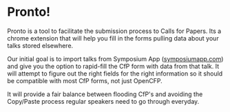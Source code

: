 # Pronto!

Pronto is a tool to facilitate the submission process to Calls for Papers. Its a chrome extension that will help you fill in the forms pulling data about your talks stored elsewhere.

Our initial goal is to import talks from Symposium App ([symposiumapp.com](symposiumapp.com)) and give you the option to rapid-fill the CfP form with data from that talk. It will attempt to figure out the right fields for the right information so it should be compatible with most CfP forms, not just OpenCFP.

It will provide a fair balance between flooding CfP's and avoiding the Copy/Paste process regular speakers need to go through everyday.
